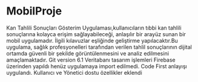 # MobilProje
Kan Tahlili Sonuçları Gösterim Uygulaması,kullanıcıların tıbbi kan tahlili sonuçlarına kolayca erişim sağlayabileceği, anlaşılır bir arayüz sunan bir mobil uygulamadır. İlgili kılavuzlar eşliğinde geliştirme yapılacaktır.Bu uygulama, sağlık profesyonelleri tarafından verilen tahlil sonuçlarının dijital ortamda güvenli bir şekilde görüntülenmesini ve analiz edilmesini amaçlamaktadır. Git version 6.1
Veritabanı tasarım işlemleri Firebase üzerinden yapıldı henüz uygulamaya import edilmedi. Code First anlayışı uygulandı.
Kullanıcı ve Yönetici dostu özellikler eklendi
